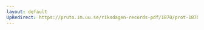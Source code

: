 ```yaml
---
layout: default
UpRedirect: https://pruto.im.uu.se/riksdagen-records-pdf/1870/prot-1870--fk--324/prot-1870--fk--324_022.pdf
---
```

